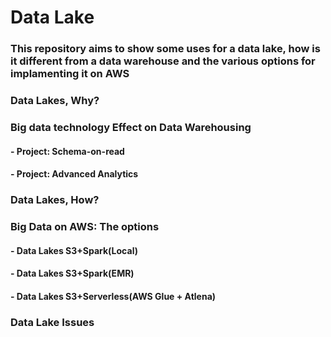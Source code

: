 # Data Lake

### This repository aims to show some uses for a data lake, how is it different from a data warehouse and the various options for implamenting it on AWS

### Data Lakes, Why?

### Big data technology Effect on Data Warehousing
#### - Project: Schema-on-read
#### - Project: Advanced Analytics

### Data Lakes, How?

### Big Data on AWS: The options
#### - Data Lakes S3+Spark(Local)
#### - Data Lakes S3+Spark(EMR)
#### - Data Lakes S3+Serverless(AWS Glue + Atlena)

### Data Lake Issues
